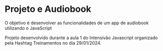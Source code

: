 <h1>Projeto e Audiobook</h1>
<p>O objetivo é desenvolver as funcionalidades de um app de audiobook utilizando o JavaScript</p>
<p>Projeto desenvolvido durante a aula 1 do Intensivão Javascript organizado pela Hashtag Treinamentos no dia 29/01/2024.</p>
